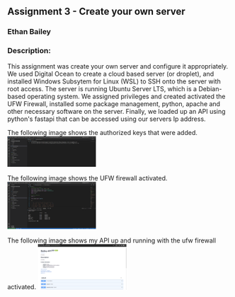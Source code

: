 ## Assignment 3 - Create your own server
### Ethan Bailey
### Description:

This assignment was create your own server and configure it appropriately.
We used Digital Ocean to create a cloud based server (or droplet), and installed 
Windows Subsytem for Linux (WSL) to SSH onto the server with root access.
The server is running Ubuntu Server LTS, which is a Debian-based operating system.
We assigned privileges and created activated the UFW Firewall, installed some package management,
python, apache and other necessary software on the server.
Finally, we loaded up an API using python's fastapi that can be accessed using our servers Ip address.

The following image shows the authorized keys that were added.
<img src="https://github.com/EthanJBailey/4443-MobileApps/blob/main/Assignments/A03/images/a03-keys.png" width="200">

The following image shows the UFW firewall activated.
<img src="https://raw.githubusercontent.com/EthanJBailey/4443-MobileApps/main/Assignments/A03/images/a03-ufw.png" width="200">

The following image shows my API up and running with the ufw firewall activated.
<img src="https://github.com/EthanJBailey/4443-MobileApps/blob/main/Assignments/A03/images/a03-api.png" width="200">

